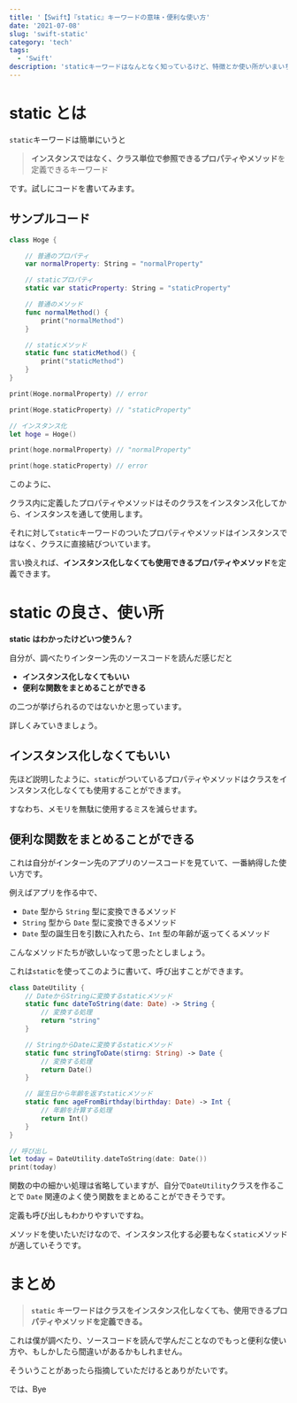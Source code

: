 ```yaml
---
title: '【Swift】『static』キーワードの意味・便利な使い方'
date: '2021-07-08'
slug: 'swift-static'
category: 'tech'
tags:
  - 'Swift'
description: 'staticキーワードはなんとなく知っているけど、特徴とか使い所がいまいちわからない人は少なくないのではないでしょうか。この記事では、自分が実際にインターン先のソースコードで「なるほど」と思った使われ方を紹介します。'
---
```


# static とは

`static`キーワードは簡単にいうと

> **インスタンスではなく、クラス単位で参照できるプロパティやメソッド**を定義できるキーワード

です。試しにコードを書いてみます。

## サンプルコード

```swift
class Hoge {

    // 普通のプロパティ
    var normalProperty: String = "normalProperty"

    // staticプロパティ
    static var staticProperty: String = "staticProperty"

    // 普通のメソッド
    func normalMethod() {
        print("normalMethod")
    }

    // staticメソッド
    static func staticMethod() {
        print("staticMethod")
    }
}

print(Hoge.normalProperty) // error

print(Hoge.staticProperty) // "staticProperty"

// インスタンス化
let hoge = Hoge()

print(hoge.normalProperty) // "normalProperty"

print(hoge.staticProperty) // error
```

このように、

クラス内に定義したプロパティやメソッドはそのクラスをインスタンス化してから、インスタンスを通して使用します。

それに対して`static`キーワードのついたプロパティやメソッドはインスタンスではなく、クラスに直接結びついています。

言い換えれば、**インスタンス化しなくても使用できるプロパティやメソッド**を定義できます。

# static の良さ、使い所

**static はわかったけどいつ使うん？**

自分が、調べたりインターン先のソースコードを読んだ感じだと

- **インスタンス化しなくてもいい**
- **便利な関数をまとめることができる**

の二つが挙げられるのではないかと思っています。

詳しくみていきましょう。

## インスタンス化しなくてもいい

先ほど説明したように、`static`がついているプロパティやメソッドはクラスをインスタンス化しなくても使用することができます。

すなわち、メモリを無駄に使用するミスを減らせます。

## 便利な関数をまとめることができる

これは自分がインターン先のアプリのソースコードを見ていて、一番納得した使い方です。

例えばアプリを作る中で、

- `Date` 型から `String` 型に変換できるメソッド
- `String` 型から `Date` 型に変換できるメソッド
- `Date` 型の誕生日を引数に入れたら、`Int` 型の年齢が返ってくるメソッド

こんなメソッドたちが欲しいなって思ったとしましょう。

これは`static`を使ってこのように書いて、呼び出すことができます。

```swift
class DateUtility {
    // DateからStringに変換するstaticメソッド
    static func dateToString(date: Date) -> String {
        // 変換する処理
        return "string"
    }

    // StringからDateに変換するstaticメソッド
    static func stringToDate(stirng: String) -> Date {
        // 変換する処理
        return Date()
    }

    // 誕生日から年齢を返すstaticメソッド
    static func ageFromBirthday(birthday: Date) -> Int {
        // 年齢を計算する処理
        return Int()
    }
}

// 呼び出し
let today = DateUtility.dateToString(date: Date())
print(today)
```

関数の中の細かい処理は省略していますが、自分で`DateUtility`クラスを作ることで `Date` 関連のよく使う関数をまとめることができそうです。

定義も呼び出しもわかりやすいですね。

メソッドを使いたいだけなので、インスタンス化する必要もなく`static`メソッドが適していそうです。

# まとめ

> **`static` キーワードはクラスをインスタンス化しなくても、使用できるプロパティやメソッドを定義できる。**

これは僕が調べたり、ソースコードを読んで学んだことなのでもっと便利な使い方や、もしかしたら間違いがあるかもしれません。

そういうことがあったら指摘していただけるとありがたいです。

では、Bye
